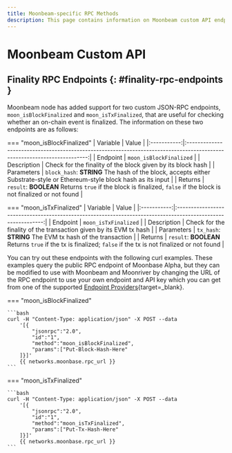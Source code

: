 ```yaml
---
title: Moonbeam-specific RPC Methods
description: This page contains information on Moonbeam custom API endpoints (JSON-RPC methods specific to Moonbeam).
---
```


# Moonbeam Custom API 

## Finality RPC Endpoints {: #finality-rpc-endpoints }

Moonbeam node has added support for two custom JSON-RPC endpoints, `moon_isBlockFinalized` and `moon_isTxFinalized`, that are useful for checking whether an on-chain event is finalized. The information on these two endpoints are as follows:

=== "moon_isBlockFinalized"
    |  Variable   |                                                          Value                                                           |
    |:-----------:|:------------------------------------------------------------------------------------------------------------------------:|
    |  Endpoint   |                                                 `moon_isBlockFinalized`                                                  |
    | Description |                               Check for the finality of the block given by its block hash                                |
    | Parameters  | `block_hash`: **STRING** The hash of the block, accepts either Substrate-style or Ethereum-style block hash as its input |
    |   Returns   |    `result`: **BOOLEAN** Returns `true` if the block is finalized, `false` if the block is not finalized or not found    |

=== "moon_isTxFinalized"
    |  Variable   |                                                    Value                                                     |
    |:-----------:|:------------------------------------------------------------------------------------------------------------:|
    |  Endpoint   |                                             `moon_isTxFinalized`                                             |
    | Description |                      Check for the finality of the transaction given by its EVM tx hash                      |
    | Parameters  |                           `tx_hash`: **STRING** The EVM tx hash of the transaction                           |
    |   Returns   | `result`: **BOOLEAN** Returns `true` if the tx is finalized; `false` if the tx is not finalized or not found |

You can try out these endpoints with the following curl examples. These examples query the public RPC endpoint of Moonbase Alpha, but they can be modified to use with Moonbeam and Moonriver by changing the URL of the RPC endpoint to use your own endpoint and API key which you can get from one of the supported [Endpoint Providers](/builders/get-started/endpoints/){target=_blank}.

=== "moon_isBlockFinalized"

    ```bash
    curl -H "Content-Type: application/json" -X POST --data 
        '[{
            "jsonrpc":"2.0",
            "id":"1",
            "method":"moon_isBlockFinalized",
            "params":["Put-Block-Hash-Here"
        ]}]' 
        {{ networks.moonbase.rpc_url }}
    ```

=== "moon_isTxFinalized"

    ```bash
    curl -H "Content-Type: application/json" -X POST --data 
        '[{
            "jsonrpc":"2.0",
            "id":"1",
            "method":"moon_isTxFinalized",
            "params":["Put-Tx-Hash-Here"
        ]}]' 
        {{ networks.moonbase.rpc_url }}
    ```

